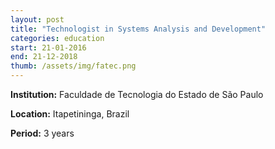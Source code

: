 ```yaml
---
layout: post
title: "Technologist in Systems Analysis and Development"
categories: education
start: 21-01-2016
end: 21-12-2018
thumb: /assets/img/fatec.png
---
```

**Institution:** Faculdade de Tecnologia do Estado de São Paulo

**Location:** Itapetininga, Brazil

**Period:** 3 years